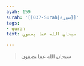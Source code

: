 ```yaml
---
ayah: 159
surah: '[[037-Surah|سورة]]'
tags:
- quran
text: سبحان الله عما يصفون

---
```

> سبحان الله عما يصفون
